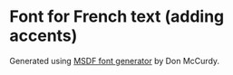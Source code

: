 # Font for French text (adding accents)

Generated using [MSDF font generator](https://msdf-bmfont.donmccurdy.com/) by Don McCurdy.
